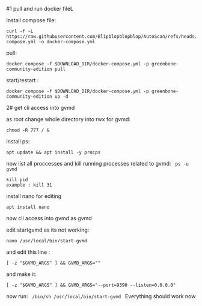 #1 pull and run docker fileL

Install compose file:
```
curl -f -L https://raw.githubusercontent.com/Blipblopblopblop/AutoScan/refs/heads/main/greenbone/docker-compose.yml -o docker-compose.yml
```
pull:
```
docker compose -f $DOWNLOAD_DIR/docker-compose.yml -p greenbone-community-edition pull
```
start/restart :
```
docker compose -f $DOWNLOAD_DIR/docker-compose.yml -p greenbone-community-edition up -d
```
2# get cli access into gvmd

as root
change whole directory into rwx for gvmd: 
``` 
chmod -R 777 / &
```
install ps: 
``` 
apt update && apt install -y procps
```
now list all proccesses and kill running processes related to gvmd: 
``` ps -u gvmd```
```
kill pid
example : kill 31
```

install nano for editing
```\
apt install nano
```

now cli access into gvmd
as gvmd

edit startgvmd as its not working:
```
nano /usr/local/bin/start-gvmd
```

and edit this line :
  ```
  [ -z "$GVMD_ARGS" ] && GVMD_ARGS=""
```
  and make it:
  ``` 
  [ -z "$GVMD_ARGS" ] && GVMD_ARGS="--port=9390 --listen=0.0.0.0"
```

  now run:
    ``` 
    /bin/sh /usr/local/bin/start-gvmd 
    ```
Everything should work now
